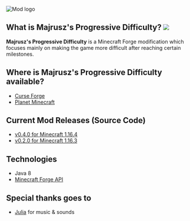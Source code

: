![Mod logo](https://github.com/Majrusz/MajruszsProgressiveDifficultyMod/blob/1.16.4/logo.png?raw=true)

## What is Majrusz's Progressive Difficulty? [![](http://cf.way2muchnoise.eu/full_majruszs-progressive-difficulty_downloads.svg)](https://www.curseforge.com/minecraft/mc-mods/majruszs-progressive-difficulty)
**Majrusz's Progressive Difficulty** is a Minecraft Forge modification which focuses
mainly on making the game more difficult after reaching certain milestones.

## Where is Majrusz's Progressive Difficulty available?
- [Curse Forge](https://www.curseforge.com/minecraft/mc-mods/majruszs-progressive-difficulty)
- [Planet Minecraft](https://www.planetminecraft.com/mod/majrusz-s-progressive-difficulty/)

## Current Mod Releases (Source Code)
- [v0.4.0 for Minecraft 1.16.4](https://github.com/Majrusz/MajruszsProgressiveDifficultyMod/tree/1.16.4/)
- [v0.2.0 for Minecraft 1.16.3](https://github.com/Majrusz/MajruszsProgressiveDifficultyMod/blob/main/MajruszsDifficulty1-16-3)

## Technologies
- Java 8
- [Minecraft Forge API](https://github.com/MinecraftForge/MinecraftForge)

## Special thanks goes to
- [Julia](https://www.instagram.com/musiqeorn/) for music & sounds
